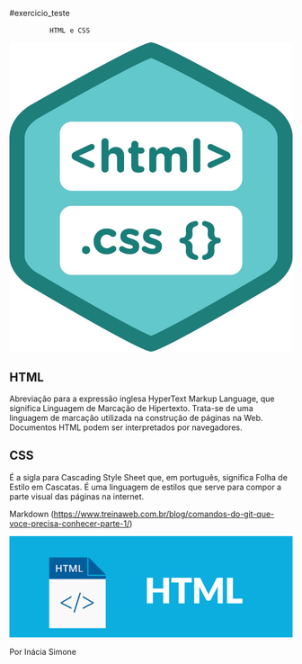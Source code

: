  #exercicio_teste 

              HTML e CSS 

 ![Logo do Htmle do CSS](./imagem/img0.jpg)

 

 ## HTML  
 Abreviação para a expressão inglesa HyperText Markup Language, que significa Linguagem de Marcação de Hipertexto. Trata-se de uma linguagem de marcação utilizada na construção de páginas na Web. Documentos HTML podem ser interpretados por navegadores.
<b></b>

 ## CSS 
 É a sigla para Cascading Style Sheet que, em português, significa Folha de Estilo em Cascatas. É uma linguagem de estilos que serve para compor a parte visual das páginas na internet.  
<b></b>

 Markdown (https://www.treinaweb.com.br/blog/comandos-do-git-que-voce-precisa-conhecer-parte-1/)

 <b></b>

  ![Logo do HTML](./imagem/img_0.jpg) 


 <b></b>    

 Por Inácia Simone




 
     


   
